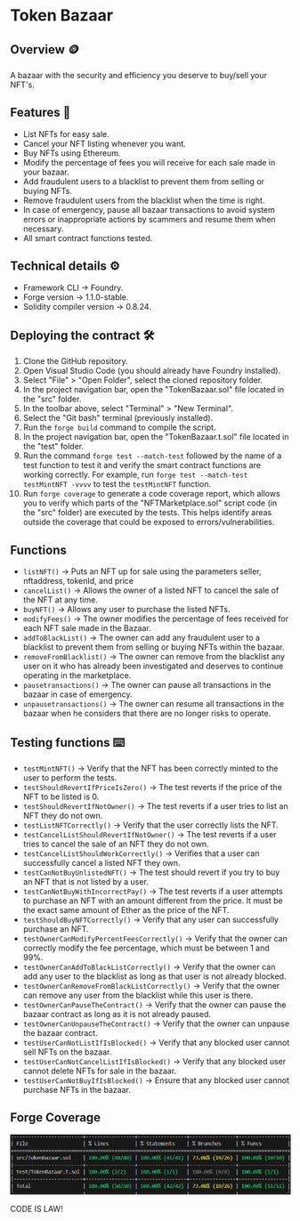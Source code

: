 # Token Bazaar
## Overview 🪙
A bazaar with the security and efficiency you deserve to buy/sell your NFT's.
## Features 📃
* List NFTs for easy sale.
* Cancel your NFT listing whenever you want.
* Buy NFTs using Ethereum.
* Modify the percentage of fees you will receive for each sale made in your bazaar.
* Add fraudulent users to a blacklist to prevent them from selling or buying NFTs.
* Remove fraudulent users from the blacklist when the time is right.
* In case of emergency, pause all bazaar transactions to avoid system errors or inappropriate actions by scammers and resume them when necessary.
* All smart contract functions tested.
## Technical details ⚙️
* Framework CLI -> Foundry.
* Forge version -> 1.1.0-stable.
* Solidity compiler version -> 0.8.24.
## Deploying the contract 🛠️
1. Clone the GitHub repository.
2. Open Visual Studio Code (you should already have Foundry installed).
3. Select "File" > "Open Folder", select the cloned repository folder.
4. In the project navigation bar, open the "TokenBazaar.sol" file located in the "src" folder.
5. In the toolbar above, select "Terminal" > "New Terminal".
6. Select the "Git bash" terminal (previously installed).
7. Run the `forge build` command to compile the script.
8. In the project navigation bar, open the "TokenBazaar.t.sol" file located in the "test" folder.
9. Run the command `forge test --match-test` followed by the name of a test function to test it and verify the smart contract functions are working correctly. For example, run `forge test --match-test testMintNFT -vvvv` to test the `testMintNFT` function.
10. Run `forge coverage` to generate a code coverage report, which allows you to verify which parts of the "NFTMarketplace.sol" script code (in the "src" folder) are executed by the tests. This helps identify areas outside the coverage that could be exposed to errors/vulnerabilities.
## Functions 
* `listNFT()` -> Puts an NFT up for sale using the parameters seller, nftaddress, tokenId, and price
* `cancelList()` -> Allows the owner of a listed NFT to cancel the sale of the NFT at any time.
* `buyNFT()` -> Allows any user to purchase the listed NFTs.
* `modifyFees()` -> The owner modifies the percentage of fees received for each NFT sale made in the Bazaar.
* `addToBlackList()` -> The owner can add any fraudulent user to a blacklist to prevent them from selling or buying NFTs within the bazaar.
* `removeFromBlacklist()` -> The owner can remove from the blacklist any user on it who has already been investigated and deserves to continue operating in the marketplace.
* `pausetransactions()` -> The owner can pause all transactions in the bazaar in case of emergency.
* `unpausetransactions()` -> The owner can resume all transactions in the bazaar when he considers that there are no longer risks to operate.
## Testing functions ⌨️
* `testMintNFT()` -> Verify that the NFT has been correctly minted to the user to perform the tests.
* `testShouldRevertIfPriceIsZero()` -> The test reverts if the price of the NFT to be listed is 0.
* `testShouldRevertIfNotOwner()` -> The test reverts if a user tries to list an NFT they do not own.
* `testListNFTCorrectly()` -> Verify that the user correctly lists the NFT.
* `testCancelListShouldRevertIfNotOwner()` -> The test reverts if a user tries to cancel the sale of an NFT they do not own.
* `testCancelListShouldWorkCorrectly()` -> Verifies that a user can successfully cancel a listed NFT they own.
* `testCanNotBuyUnlistedNFT()` -> The test should revert if you try to buy an NFT that is not listed by a user.
* `testCanNotBuyWithIncorrectPay()` -> The test reverts if a user attempts to purchase an NFT with an amount different from the price. It must be the exact same amount of Ether as the price of the NFT.
* `testShouldBuyNFTCorrectly()` -> Verify that any user can successfully purchase an NFT.
* `testOwnerCanModifyPercentFeesCorrectly()` -> Verify that the owner can correctly modify the fee percentage, which must be between 1 and 99%.
* `testOwnerCanAddToBlackListCorrectly()` -> Verify that the owner can add any user to the blacklist as long as that user is not already blocked.
* `testOwnerCanRemoveFromBlackListCorrectly()` -> Verify that the owner can remove any user from the blacklist while this user is there.
* `testOwnerCanPauseTheContract()` -> Verify that the owner can pause the bazaar contract as long as it is not already paused.
* `testOwnerCanUnpauseTheContract()` -> Verify that the owner can unpause the bazaar contract.
* `testUserCanNotListIfIsBlocked()` -> Verify that any blocked user cannot sell NFTs on the bazaar.
* `testUserCanNotCancelListIfIsBlocked()` -> Verify that any blocked user cannot delete NFTs for sale in the bazaar.
* `testUserCanNotBuyIfIsBlocked()` -> Ensure that any blocked user cannot purchase NFTs in the bazaar.

## Forge Coverage
![Forge Coverage](images/forgeCoverage.png)
  
CODE IS LAW!
